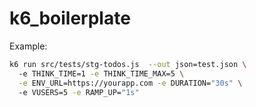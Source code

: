 # k6_boilerplate

Example:
```bash
k6 run src/tests/stg-todos.js  --out json=test.json \ 
  -e THINK_TIME=1 -e THINK_TIME_MAX=5 \
  -e ENV_URL=https://yourapp.com -e DURATION="30s" \ 
  -e VUSERS=5 -e RAMP_UP="1s"
```
